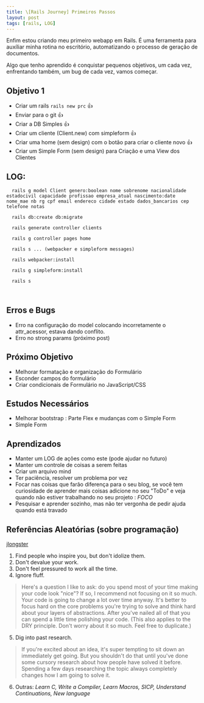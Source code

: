 ```yaml
---
title: \[Rails Journey] Primeiros Passos
layout: post
tags: [rails, LOG]
---
```

Enfim estou criando meu primeiro webapp em Rails. É uma ferramenta para auxíliar minha rotina no escritório, automatizando o processo de geração de documentos.

Algo que tenho aprendido é conquistar pequenos objetivos, um cada vez, enfrentando também, um bug de cada vez, vamos começar.

## Objetivo 1
  * Criar um rails `rails new prc` :thumbsup:
  * Enviar para o git :thumbsup:
  * Criar a DB Simples :thumbsup:
  * Criar um cliente (Client.new) com simpleform :thumbsup:
  * Criar uma home (sem design) com o botão para criar o cliente novo :thumbsup:
  * Criar um Simple Form (sem design) para Criação e uma View dos Clientes

## LOG:
```
  rails g model Client genero:boolean nome sobrenome nacionalidade estadocivil capacidade profissao empresa_atual nascimento:date nome_mae nb rg cpf email endereco cidade estado dados_bancarios cep telefone notas

  rails db:create db:migrate

  rails generate controller clients

  rails g controller pages home

  rails s ... (webpacker e simpleform messages)

  rails webpacker:install

  rails g simpleform:install

  rails s



```

## Erros e Bugs
* Erro na configuração do model colocando incorretamente o attr_acessor, estava dando conflito.
* Erro no strong params (próximo post)

## Próximo Objetivo
* Melhorar formatação e organização do Formulário
* Esconder campos do formulário
* Criar condicionais de Formulário no JavaScript/CSS

## Estudos Necessários
* Melhorar bootstrap : Parte Flex e mudanças com o Simple Form
* Simple Form

## Aprendizados
* Manter um LOG de ações como este (pode ajudar no futuro)
* Manter um controle de coisas a serem feitas
* Criar um arquivo mind
* Ter paciência, resolver um problema por vez
* Focar nas coisas que farão diferença para o seu blog, se você tem curiosidade de aprender mais coisas adicione no seu "ToDo" e veja quando não estiver trabalhando no seu projeto : *FOCO*
* Pesquisar e aprender sozinho, mas não ter vergonha de pedir ajuda quando está travado

## Referências Aleatórias (sobre programação)
[jlongster](https://jlongster.com/How-I-Became-Better-Programmer)
1. Find people who inspire you, but don't idolize them.
2. Don't devalue your work.
1. Don't feel pressured to work all the time.
1. Ignore fluff.
> Here's a question I like to ask: do you spend most of your time making your code look "nice"? If so, I recommend not focusing on it so much. Your code is going to change a lot over time anyway. It's better to focus hard on the core problems you're trying to solve and think hard about your layers of abstractions. After you've nailed all of that you can spend a little time polishing your code. (This also applies to the DRY principle. Don't worry about it so much. Feel free to duplicate.)
5. Dig into past research.
> If you're excited about an idea, it's super tempting to sit down an immediately get going. But you shouldn't do that until you've done some cursory research about how people have solved it before. Spending a few days researching the topic always completely changes how I am going to solve it.
6. Outras: *Learn C, Write a Compiler, Learn Macros, SICP, Understand Continuations, New language*






